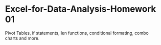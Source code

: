 # Excel-for-Data-Analysis-Homework 01
Pivot Tables, if statements, len functions, conditional formating, combo charts and more. 
